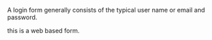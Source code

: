 A login form generally consists of the typical user name or email and password.

this is a web based form.
